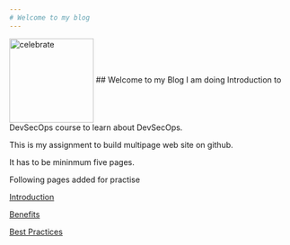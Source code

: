 ```yaml
---
# Welcome to my blog
---
```

<img src=https://kangdmi.github.io/skills-github-pages/logoDevSecOps.png alt=celebrate width=150 align=center>
## Welcome to my Blog
I am doing Introduction to DevSecOps course to learn about DevSecOps.

This is my assignment to build multipage web site on github.

It has to be mininmum five pages.

Following pages added for practise

[Introduction](Page2.md)

[Benefits](Page3.md)

[Best Practices](Page5.md)
